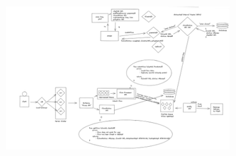 ![Insurance Claim System Design](https://github.com/Yppiti/SystemDesigns/raw/main/InsuranceClaimSystem/images/insuranceClaimSystem.png)
